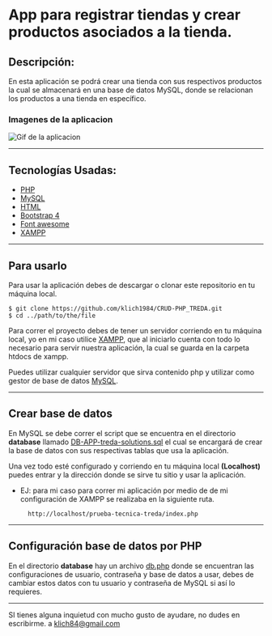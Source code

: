 # App para registrar tiendas y crear productos asociados a la tienda.

## Descripción:

En esta aplicación se podrá crear una tienda con sus respectivos productos la cual se almacenará en una base de datos MySQL, donde se relacionan los productos a una tienda en específico.

### Imagenes de la aplicacion

![Gif de la aplicacion](https://media.giphy.com/media/NdfHAwmbyfDZOCaZzf/giphy.gif)

---

## Tecnologías Usadas:

- [PHP](https://www.php.net/)
- [MySQL](https://www.mysql.com/)
- [HTML](https://developer.mozilla.org/es/docs/Web/HTML)
- [Bootstrap 4](https://getbootstrap.com/docs/4.6/getting-started/introduction/)
- [Font awesome](https://fontawesome.com/)
- [XAMPP](https://www.apachefriends.org/es/index.html)

---

## Para usarlo

Para usar la aplicación debes de descargar o clonar este repositorio en tu máquina local.

    $ git clone https://github.com/klich1984/CRUD-PHP_TREDA.git
    $ cd ../path/to/the/file

Para correr el proyecto debes de tener un servidor corriendo en tu máquina local, yo en mi caso utilice [XAMPP](https://www.apachefriends.org/es/index.html), que al iniciarlo cuenta con todo lo necesario para servir nuestra aplicación, la cual se guarda en la carpeta htdocs de xampp.

Puedes utilizar cualquier servidor que sirva contenido php y utilizar como gestor de base de datos [MySQL](https://www.mysql.com/).

---

## Crear base de datos

En MySQL se debe correr el script que se encuentra en el directorio **database** llamado [DB-APP-treda-solutions.sql](database/DB-APP-treda-solutions.sql) el cual se encargará de crear la base de datos con sus respectivas tablas que usa la aplicación.

Una vez todo esté configurado y corriendo en tu máquina local **(Localhost)** puedes entrar y la dirección donde se sirve tu sitio y usar la aplicación.

- EJ: para mi caso para correr mi aplicación por medio de de mi configuración de XAMPP se realizaba en la siguiente ruta.


        http://localhost/prueba-tecnica-treda/index.php

---

## Configuración base de datos por PHP

En el directorio **database** hay un archivo [db.php](./database/db.php) donde se encuentran las configuraciones de usuario, contraseña y base de datos a usar, debes de cambiar estos datos con tu usuario y contraseña de MySQL si así lo requieres.

---

SI tienes alguna inquietud con mucho gusto de ayudare, no dudes en escribirme. a [klich84@gmail.com](mailto:klich84@gmail.com)
